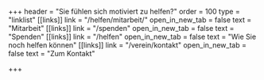 +++
header = "Sie fühlen sich motiviert zu helfen?"
order = 100
type = "linklist"
[[links]]
link = "/helfen/mitarbeit/"
open_in_new_tab = false
text = "Mitarbeit"
[[links]]
link = "/spenden"
open_in_new_tab = false
text = "Spenden"
[[links]]
link = "/helfen"
open_in_new_tab = false
text = "Wie Sie noch helfen können"
[[links]]
link = "/verein/kontakt"
open_in_new_tab = false
text = "Zum Kontakt"

+++
